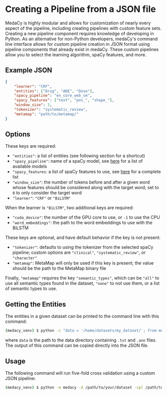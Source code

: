 # Creating a Pipeline from a JSON file

MedaCy is highly modular and allows for customization of nearly every aspect of the pipeline, including creating pipelines
with custom feature sets. Creating a new pipeline component requires knowledge of developing in Python. As an alternative
for non-Python developers, medaCy's command line interface allows for custom pipeline creation in JSON format using pipeline components
that already exist in medaCy. These custom pipelines allow you to select the learning algorithm, spaCy features, and more.

## Example JSON

```json
{
    "learner": "CRF",
    "entities": ["Drug", "ADE", "Dose"],
    "spacy_pipeline": "en_core_web_sm",
    "spacy_features": ["text", "pos_", "shape_"],
    "window_size": 3,
    "tokenizer": "systematic_review",
    "metamap": "path/to/metamap/"
}
```

## Options
These keys are required:
* `"entities"`: a list of entities (see following section for a shortcut)
* `"spacy_pipeline"`: name of a spaCy model, see [here](https://spacy.io/usage/models) for a list of available models
* `"spacy_features`: a list of spaCy features to use, see [here](https://spacy.io/api/token) for a complete list
* `"window_size"`: the number of tokens before and after a given word whose features should be considered along 
with the target word; set to `0` to only consider the target word
* `"learner"`: `"CRF"` or `"BiLSTM"`

When the learner is `"BiLSTM"`, two additional keys are required:
* `"cuda_device"`: the number of the GPU core to use, or `-1` to use the CPU
* `"word_embeddings"`: the path to the word embeddings to use with the BiLSTM

These keys are optional, and have default behavior if the key is not present:
* `"tokenizer"`: defaults to using the tokenizer from the selected spaCy pipeline; custom options are `"clinical"`,
`"systematic_review"`, or `"character"`
* `"metamap"`: MetaMap will only be used if this key is present; the value should be the path to the MetaMap binary file

Finally, `"metamap"` requires the key `"semantic_types"`, which can be `"all"` to use all semantic types found in the dataset,
`"none"` to not use them, or a list of semantic types to use.

## Getting the Entities
The entities in a given dataset can be printed to the command line with this command:

```bash
(medacy_venv) $ python -c "data = '/home/datasets/my_dataset/'; from medacy.data.dataset import Dataset; import json; data = Dataset(data); print(json.dumps(data.get_labels(as_list=True)))"
```

where `data` is the path to the data directory containing `.txt` and `.ann` files. The output of this command can be 
copied directly into the JSON file.

## Usage
The following command will run five-fold cross validation using a custom JSON pipeline:
```bash
(medacy_venv) $ python -m medacy -d /path/to/your/dataset -cpl /path/to/your/pipeline.json validate
```